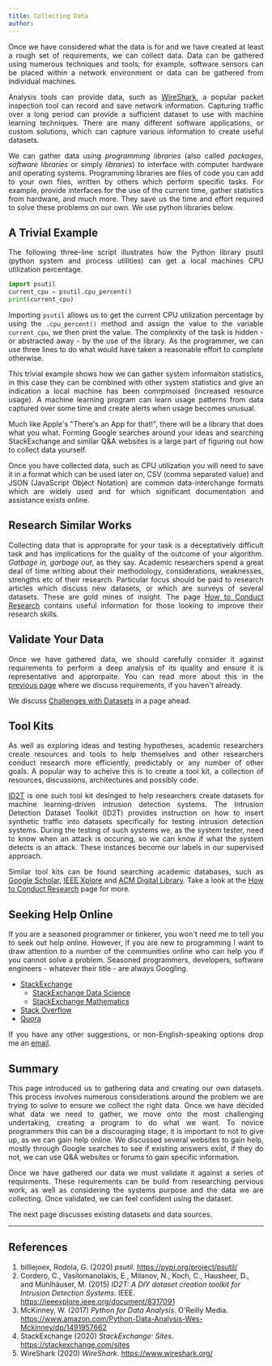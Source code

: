 ```yaml
---
title: Collecting Data
author:
---
```


<style>p {text-align: justify;}</style>

Once we have considered what the data is for and we have created at least a rough set of requirements, we can collect data. Data can be gathered using numerous techniques and tools; for example, software sensors can be placed within a network environment or data can be gathered from individual machines.

Analysis tools can provide data, such as <a href="https://www.wireshark.org/" target="_blank">WireShark</a>, a popular packet inspection tool can record and save network information. Capturing traffic over a long period can provide a sufficient dataset to use with machine learning techniques. There are many different software applications, or custom solutions, which can capture various information to create useful datasets.

We can gather data using <i>programming libraries</i> (also called <i>packages</i>, <i>software libraries</i> or simply <i>libraries</i>) to interface with computer hardware and operating systems. Programming libraries are files of code you can add to your own files, written by others which perform specific tasks. For example, provide interfaces for the use of the current time, gather statistics from hardware, and much more. They save us the time and effort required to solve these problems on our own. We use python libraries below.

## A Trivial Example

The following three-line script illustrates how the Python library psutil (python system and process utilities) can get a local machines CPU utilization percentage.

```python
import psutil
current_cpu = psutil.cpu_percent()
print(current_cpu)
```

Importing `psutil` allows us to get the current CPU utilization percentage by using the `.cpu_percent()` method and assign the value to the variable `current_cpu`, we then print the value. The complexity of the task is hidden - or abstracted away - by the use of the library. As the programmer, we can use three lines to do what would have taken a reasonable effort to complete otherwise.

This trivial example shows how we can gather system informaiton statistics, in this case they can be combined with other system statistics and give an indication a local machine has been comrpmoised (increased resource usage). A machine learning program can learn usage patterns from data captured over some time and create alerts when usage becomes unusual.

Much like Apple's "There's an App for that!", there will be a library that does what you what. Forming Google searches around your ideas and searching StackExchange and similar Q&A websites is a large part of figuring out how to collect data yourself.

Once you have collected data, such as CPU utilization you will need to save it in a format which can be used later on, CSV (comma separated value) and JSON (JavaScript Object Notation) are common data-interchange formats which are widely used and for which significant documentation and assistance exists online.

## Research Similar Works

Collecting data that is appropraite for your task is a deceptatively difficult task and has implications for the quality of the outcome of your algorithm. _Gatbage in, garbage out_, as they say. Academic researchers spend a great deal of time writing about their methodology, considerations, weaknesses, strengths etc of their research. Particular focus should be paid to research articles which discuss new datasets, or which are surveys of several datasets. These are gold mines of insight. The page <a href="docs/how-to-conduct-research/" target="_blank">How to Conduct Research</a> contains useful information for those looking to improve their research skills.

## Validate Your Data

Once we have gathered data, we should carefully consider it against requirements to perform a deep analysis of its quality and ensure it is representative and approrpaite. You can read more about this in the <a href="/datasets-and-data-collection/considering-data/" target="_blank">previous page</a> where we discuss requirements, if you haven't already.

We discuss <a href="/datasets-and-data-collection/challenges-with-datasets/" target="_blank">Challenges with Datasets</a> in a page ahead.

## Tool Kits

As well as exploring ideas and testing hypotheses, academic researchers create resources and tools to help themselves and other researchers conduct research more efficiently, predictably or any number of other goals. A popular way to acheive this is to create a tool kit, a collection of resources, discussions, architectures and possibly code.

<a href="#id2t">ID2T</a> is one such tool kit desinged to help researchers create datasets for machine learning-driven intrusion detection systems. The Intrusion Detection Dataset Toolkit (ID2T) provides instruction on how to insert synthetic traffic into datasets specifically for testing intrusion detection systems. During the testing of such systems we, as the system tester, need to know when an attack is occuring, so we can know if what the system detects is an attack. These instances become our labels in our supervised approach.

Similar tool kits can be found searching academic databases, such as <a href="https://scholar.google.com/" target="_blank">Google Scholar</a>, <a href="https://ieeexplore.ieee.org" target="_blank">IEEE Xplore</a> and <a href="https://dl.acm.org/" target="_blank">ACM Digital Library</a>. Take a look at the <a href="/docs/how-to-conduct-research/" target="_blank">How to Conduct Research</a> page for more.

## Seeking Help Online

If you are a seasoned programmer or tinkerer, you won't need me to tell you to seek out help online. However, if you are new to programming I want to draw attention to a number of the communities online who can help you if you cannot solve a problem. Seasoned programmers, developers, software engineers - whatever their title - are always Googling.

* <a href="https://stackexchange.com/" target="_blank">StackExchange</a> 
    * <a href="https://datascience.stackexchange.com/" target="_blank">StackExchange Data Science</a>
    * <a href="https://math.stackexchange.com/" target="_blank">StackExchange Mathematics</a>
* <a href="https://stackoverflow.com/" target="_blank">Stack Overflow</a>
* <a href="https://www.quora.com/" target="_blank">Quora</a> 

If you have any other suggestions, or non-English-speaking options drop me an <a href="mailto@securitykiwi@protonmail.com" target="_blank">email</a>.

## Summary

This page introduced us to gathering data and creating our own datasets. This process involves numerous considerations around the problem we are trying to solve to ensure we collect the right data. Once we have decided what data we need to gather, we move onto the most challenging undertaking, creating a program to do what we want. To novice programmers this can be a discouraging stage, it is important to not to give up, as we can gain help online. We discussed several websites to gain help, mostly through Google searches to see if existing answers exist, if they do not, we can use Q&A websites or forums to gain specific information.

Once we have gathered our data we must validate it against a series of requirments. These requirements can be build from researching pervious work, as well as considering the systems purpose and the data we are collecting. Once validated, we can feel confident using the dataset.

The next page discusses existing datasets and data sources.

---

## References

<ol>
    
<li> billiejoex, Rodola, G. (2020) <i>psutil</i>. <a href="https://pypi.org/project/psutil/" target="_blank">https://pypi.org/project/psutil/</a></li>

<li id="id2t">Cordero, C., Vasilomanolakis, E., Milanov, N., Koch, C., Hausheer, D., and Mühlhäuser, M. (2015) <i>ID2T: A DIY dataset creation toolkit for Intrusion Detection Systems</i>. IEEE. <a href="https://ieeexplore.ieee.org/document/8317091" target="_blank">https://ieeexplore.ieee.org/document/8317091</a></li>

<li>McKinney, W. (2017) <i>Python for Data Analysis</i>. O'Reilly Media. <a href="https://www.amazon.com/Python-Data-Analysis-Wes-Mckinney/dp/1491957662" target="_blank">https://www.amazon.com/Python-Data-Analysis-Wes-Mckinney/dp/1491957662</a></li>
    
<li>StackExchange (2020) <i>StackExchange: Sites</i>. <a href="https://stackexchange.com/sites" target="_blank">https://stackexchange.com/sites</a></li>

<li>WireShark (2020) <i>WireShark</i>. <a href="https://www.wireshark.org/" target="_blank">https://www.wireshark.org/</a></li>    

</ol>
